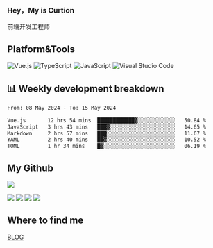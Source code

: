 ### Hey，My is Curtion
前端开发工程师
## Platform&Tools

![Vue.js](https://img.shields.io/badge/-Vue.js-4FC08D?style=flat-square&logo=Vue.js&logoColor=white)
![TypeScript](https://img.shields.io/badge/-TypeScript-007ACC?style=flat-square&logo=typescript&logoColor=white)
![JavaScript](https://img.shields.io/badge/-JavaScript-F7DF1E?style=flat-square&logo=javascript&logoColor=black)
![Visual Studio Code](https://img.shields.io/badge/-VSCode-007ACC?style=flat-square&logo=Visual-Studio-Code&logoColor=white)

## 📊 Weekly development breakdown

<!--START_SECTION:waka-->

```txt
From: 08 May 2024 - To: 15 May 2024

Vue.js       12 hrs 54 mins  ████████████▓░░░░░░░░░░░░   50.84 %
JavaScript   3 hrs 43 mins   ███▓░░░░░░░░░░░░░░░░░░░░░   14.65 %
Markdown     2 hrs 57 mins   ███░░░░░░░░░░░░░░░░░░░░░░   11.67 %
YAML         2 hrs 40 mins   ██▓░░░░░░░░░░░░░░░░░░░░░░   10.52 %
TOML         1 hr 34 mins    █▓░░░░░░░░░░░░░░░░░░░░░░░   06.19 %
```

<!--END_SECTION:waka-->

## My Github

![](http://github-profile-summary-cards.vercel.app/api/cards/profile-details?username=curtion&theme=nord_bright)

![](http://github-profile-summary-cards.vercel.app/api/cards/stats?username=curtion&theme=nord_bright)
![](http://github-profile-summary-cards.vercel.app/api/cards/productive-time?username=curtion&theme=nord_bright&utcOffset=8)
![](http://github-profile-summary-cards.vercel.app/api/cards/repos-per-language?username=curtion&theme=nord_bright)
![](http://github-profile-summary-cards.vercel.app/api/cards/most-commit-language?username=curtion&theme=nord_bright)

## Where to find me

[BLOG](https://blog.3gxk.net)
